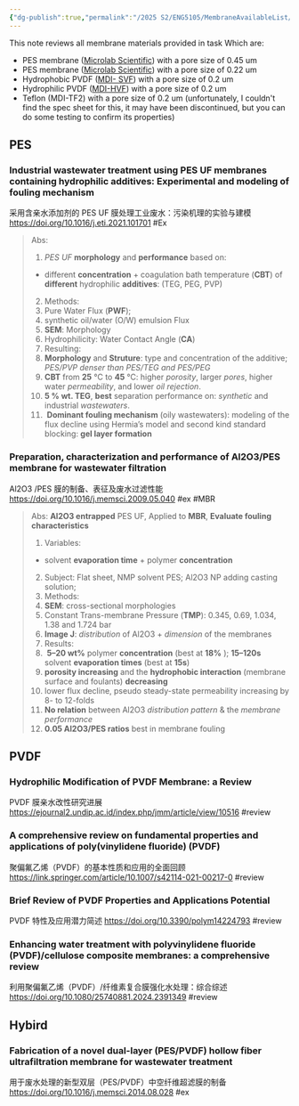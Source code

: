 ```yaml
---
{"dg-publish":true,"permalink":"/2025 S2/ENG5105/MembraneAvailableList/"}
---
```


This note reviews all membrane materials provided in task
Which are:
- PES membrane ([Microlab Scientific](https://www.microlabscientific.com/pes-membrane-product/)) with a pore size of 0.45 um 
- PES membrane ([Microlab Scientific](https://www.microlabscientific.com/pes-membrane-product/)) with a pore size of 0.22 um
- Hydrophobic PVDF ([MDI- SVF](https://mdimembrane.com/product/products/transfer-membranes/svf-pvdf-membrane/)) with a pore size of 0.2 um
- Hydrophilic PVDF ([MDI-HVF](https://mdimembrane.com/product/products/disc-filters/disc-filters-small/pvdf-membrane-disc-filter-type-hvf/)) with a pore size of 0.2 um
- Teflon (MDI-TF2) with a pore size of 0.2 um (unfortunately, I couldn't find the spec sheet for this, it may have been discontinued, but you can do some testing to confirm its properties)
## PES
### Industrial wastewater treatment using PES UF membranes containing hydrophilic additives: Experimental and modeling of fouling mechanism
采用含亲水添加剂的 PES UF 膜处理工业废水：污染机理的实验与建模
https://doi.org/10.1016/j.eti.2021.101701
#Ex
> Abs:
> 1. *PES* *UF* **morphology** and **performance** based on: 
> 	- different **concentration** + coagulation bath temperature (**CBT**) of  **different** hydrophilic **additives**: (TEG, PEG, PVP)
> 2. Methods:
> 	1. Pure Water Flux (**PWF**); 
> 	2. synthetic oil/water (O/W) emulsion Flux
> 	3. **SEM**: Morphology
> 	4. Hydrophilicity: Water Contact Angle (**CA**)
> 3. Resulting:
> 	1. **Morphology** and **Struture**: type and concentration of the additive; *PES/PVP denser than PES/TEG and PES/PEG* 
> 	2. **CBT** from **25** °C to **45** °C: higher *porosity*, larger *pores*, higher water *permeability*, and lower *oil rejection*.
> 	3. **5 % wt. TEG**, **best** separation performance on: *synthetic* and industrial *wastewaters*.
> 	4.  **Dominant fouling mechanism** (oily wastewaters): modeling of the flux decline using Hermia’s model and second kind standard blocking: **gel layer formation**
 
### Preparation, characterization and performance of Al2O3/PES membrane for wastewater filtration
Al2O3 /PES 膜的制备、表征及废水过滤性能
https://doi.org/10.1016/j.memsci.2009.05.040
#ex #MBR
> Abs:
> **Al2O3 entrapped** PES UF, Applied to **MBR**, **Evaluate fouling characteristics**
> 1. Variables:
> 	- solvent **evaporation time** + polymer **concentration**
> 2. Subject: Flat sheet, NMP solvent PES; Al2O3 NP adding casting solution; 
> 3. Methods:
> 	1. **SEM**: cross-sectional morphologies
> 	2. Constant Trans-membrane Pressure (**TMP**): 0.345, 0.69, 1.034, 1.38 and 1.724 bar
> 	3. **Image J**: *distribution* of Al2O3 + *dimension* of the membranes
> 4. Results:
> 	1.  **5–20 wt%** polymer **concentration** (best at **18%** ); **15–120s** solvent **evaporation times** (best at **15s**)
> 	2. **porosity increasing** and the **hydrophobic interaction** (membrane surface and foulants) **decreasing**
> 	3. lower flux decline, pseudo steady-state permeability increasing by 8- to 12-folds
> 	4. **No relation** between Al2O3 *distribution pattern* & the *membrane performance*
> 	5. **0.05 Al2O3/PES ratios** best in membrane fouling



## PVDF
### Hydrophilic Modification of PVDF Membrane: a Review
PVDF 膜亲水改性研究进展
https://ejournal2.undip.ac.id/index.php/jmm/article/view/10516
#review 

### A comprehensive review on fundamental properties and applications of poly(vinylidene fluoride) (PVDF)  
聚偏氟乙烯（PVDF）的基本性质和应用的全面回顾
https://link.springer.com/article/10.1007/s42114-021-00217-0
#review 
### Brief Review of PVDF Properties and Applications Potential  
PVDF 特性及应用潜力简述
https://doi.org/10.3390/polym14224793
#review 

### Enhancing water treatment with polyvinylidene fluoride (PVDF)/cellulose composite membranes: a comprehensive review  
利用聚偏氟乙烯（PVDF）/纤维素复合膜强化水处理：综合综述
https://doi.org/10.1080/25740881.2024.2391349
#review 


## Hybird
### Fabrication of a novel dual-layer (PES/PVDF) hollow fiber ultrafiltration membrane for wastewater treatment
用于废水处理的新型双层（PES/PVDF）中空纤维超滤膜的制备
https://doi.org/10.1016/j.memsci.2014.08.028
#ex 
